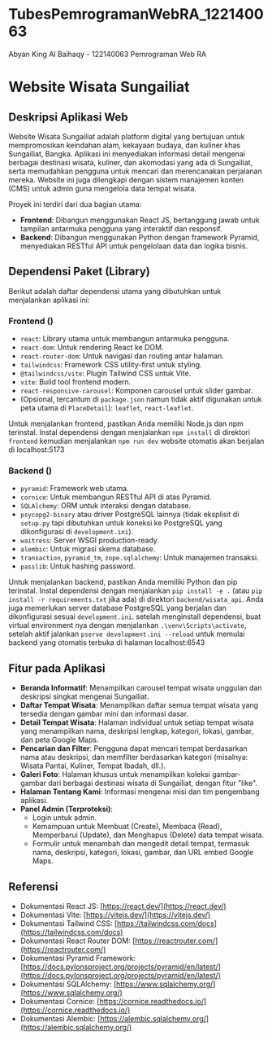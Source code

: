 # TubesPemrogramanWebRA_122140063
Abyan King Al Baihaqy - 122140063
Pemrograman Web RA
# Website Wisata Sungailiat

## Deskripsi Aplikasi Web

Website Wisata Sungailiat adalah platform digital yang bertujuan untuk mempromosikan keindahan alam, kekayaan budaya, dan kuliner khas Sungailiat, Bangka. Aplikasi ini menyediakan informasi detail mengenai berbagai destinasi wisata, kuliner, dan akomodasi yang ada di Sungailiat, serta memudahkan pengguna untuk mencari dan merencanakan perjalanan mereka. Website ini juga dilengkapi dengan sistem manajemen konten (CMS) untuk admin guna mengelola data tempat wisata.

Proyek ini terdiri dari dua bagian utama:
* **Frontend**: Dibangun menggunakan React JS, bertanggung jawab untuk tampilan antarmuka pengguna yang interaktif dan responsif.
* **Backend**: Dibangun menggunakan Python dengan framework Pyramid, menyediakan RESTful API untuk pengelolaan data dan logika bisnis.

## Dependensi Paket (Library)

Berikut adalah daftar dependensi utama yang dibutuhkan untuk menjalankan aplikasi ini:

### Frontend ()

* `react`: Library utama untuk membangun antarmuka pengguna.
* `react-dom`: Untuk rendering React ke DOM.
* `react-router-dom`: Untuk navigasi dan routing antar halaman.
* `tailwindcss`: Framework CSS utility-first untuk styling.
* `@tailwindcss/vite`: Plugin Tailwind CSS untuk Vite.
* `vite`: Build tool frontend modern.
* `react-responsive-carousel`: Komponen carousel untuk slider gambar.
* (Opsional, tercantum di `package.json` namun tidak aktif digunakan untuk peta utama di `PlaceDetail`): `leaflet`, `react-leaflet`.

Untuk menjalankan frontend, pastikan Anda memiliki Node.js dan npm terinstal. Instal dependensi dengan menjalankan `npm install` di direktori `frontend`
kemudian menjalankan `npm run dev` website otomatis akan berjalan di localhost:5173

### Backend ()

* `pyramid`: Framework web utama.
* `cornice`: Untuk membangun RESTful API di atas Pyramid.
* `SQLAlchemy`: ORM untuk interaksi dengan database.
* `psycopg2-binary` atau driver PostgreSQL lainnya (tidak eksplisit di `setup.py` tapi dibutuhkan untuk koneksi ke PostgreSQL yang dikonfigurasi di `development.ini`).
* `waitress`: Server WSGI production-ready.
* `alembic`: Untuk migrasi skema database.
* `transaction`, `pyramid_tm`, `zope.sqlalchemy`: Untuk manajemen transaksi.
* `passlib`: Untuk hashing password.

Untuk menjalankan backend, pastikan Anda memiliki Python dan pip terinstal. Instal dependensi dengan menjalankan `pip install -e .` (atau `pip install -r requirements.txt` jika ada) di direktori `backend/wisata_api`. Anda juga memerlukan server database PostgreSQL yang berjalan dan dikonfigurasi sesuai `development.ini`. setelah menginstall dependensi, buat virtual environment nya dengan menjalankan `.\venv\Scripts\activate`, setelah aktif jalankan `pserve development.ini --reload` untuk memulai backend yang otomatis terbuka di halaman localhost:6543

## Fitur pada Aplikasi

* **Beranda Informatif**: Menampilkan carousel tempat wisata unggulan dan deskripsi singkat mengenai Sungailiat.
* **Daftar Tempat Wisata**: Menampilkan daftar semua tempat wisata yang tersedia dengan gambar mini dan informasi dasar.
* **Detail Tempat Wisata**: Halaman individual untuk setiap tempat wisata yang menampilkan nama, deskripsi lengkap, kategori, lokasi, gambar, dan peta Google Maps.
* **Pencarian dan Filter**: Pengguna dapat mencari tempat berdasarkan nama atau deskripsi, dan memfilter berdasarkan kategori (misalnya: Wisata Pantai, Kuliner, Tempat Ibadah, dll.).
* **Galeri Foto**: Halaman khusus untuk menampilkan koleksi gambar-gambar dari berbagai destinasi wisata di Sungailiat, dengan fitur "like".
* **Halaman Tentang Kami**: Informasi mengenai misi dan tim pengembang aplikasi.
* **Panel Admin (Terproteksi)**:
    * Login untuk admin.
    * Kemampuan untuk Membuat (Create), Membaca (Read), Memperbarui (Update), dan Menghapus (Delete) data tempat wisata.
    * Formulir untuk menambah dan mengedit detail tempat, termasuk nama, deskripsi, kategori, lokasi, gambar, dan URL embed Google Maps.

## Referensi

* Dokumentasi React JS: [https://react.dev/](https://react.dev/)
* Dokumentasi Vite: [https://vitejs.dev/](https://vitejs.dev/)
* Dokumentasi Tailwind CSS: [https://tailwindcss.com/docs](https://tailwindcss.com/docs)
* Dokumentasi React Router DOM: [https://reactrouter.com/](https://reactrouter.com/)
* Dokumentasi Pyramid Framework: [https://docs.pylonsproject.org/projects/pyramid/en/latest/](https://docs.pylonsproject.org/projects/pyramid/en/latest/)
* Dokumentasi SQLAlchemy: [https://www.sqlalchemy.org/](https://www.sqlalchemy.org/)
* Dokumentasi Cornice: [https://cornice.readthedocs.io/](https://cornice.readthedocs.io/)
* Dokumentasi Alembic: [https://alembic.sqlalchemy.org/](https://alembic.sqlalchemy.org/)
